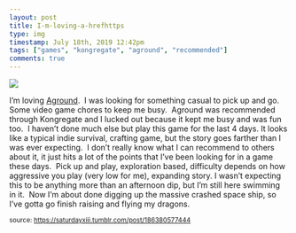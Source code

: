 ```yaml
---
layout: post
title: I-m-loving-a-hrefhttps
type: img
timestamp: July 18th, 2019 12:42pm
tags: ["games", "kongregate", "aground", "recommended"]
comments: true
---
```

<img src="https://saturdayxiii.github.io/media/186380577444.gif"/>

I’m loving <a href="https://www.kongregate.com/games/terra0nova/aground" target="_blank">Aground</a>.  I was looking for something casual to pick up and go.  Some video game chores to keep me busy.  Aground was recommended through Kongregate and I lucked out because it kept me busy and was fun too.  I haven’t done much else but play this game for the last 4 days.
It looks like a typical indie survival, crafting game, but the story goes farther than I was ever expecting.  I don’t really know what I can recommend to others about it, it just hits a lot of the points that I’ve been looking for in a game these days.  Pick up and play, exploration based, difficulty depends on how aggressive you play (very low for me), expanding story.
I wasn’t expecting this to be anything more than an afternoon dip, but I’m still here swimming in it.  Now I’m about done digging up the massive crashed space ship, so I’ve gotta go finish raising and flying my dragons.
 
  
<small>source: https://saturdayxiii.tumblr.com/post/186380577444</small>
